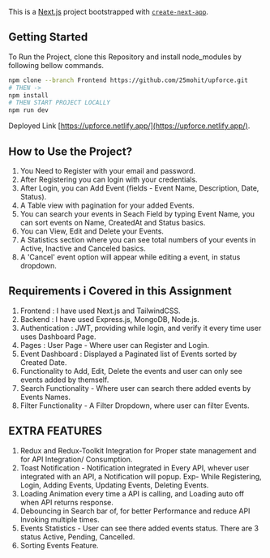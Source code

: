 This is a [Next.js](https://nextjs.org/) project bootstrapped with [`create-next-app`](https://github.com/vercel/next.js/tree/canary/packages/create-next-app).

## Getting Started

To Run the Project, clone this Repository and install node_modules by following bellow commands.
```bash
npm clone --branch Frontend https://github.com/25mohit/upforce.git
# THEN ->
npm install
# THEN START PROJECT LOCALLY
npm run dev
```

Deployed Link [https://upforce.netlify.app/](https://upforce.netlify.app/).

## How to Use the Project?

1. You Need to Register with your email and password.
2. After Registering you can login with your credentials.
3. After Login, you can Add Event (fields - Event Name, Description, Date, Status).
4. A Table view with pagination for your added Events.
5. You can search your events in Seach Field by typing Event Name, you can sort events on Name, CreatedAt and Status basics.
6. You can View, Edit and Delete your Events.
7. A Statistics section where you can see total numbers of your events in Active, Inactive and Canceled basics.
8. A 'Cancel' event option will appear while editing a event, in status dropdown. 

## Requirements i Covered in this Assignment

1. Frontend : I have used Next.js and TailwindCSS.
2. Backend : I have used Express.js, MongoDB, Node.js.
3. Authentication : JWT, providing while login, and verify it every time user uses Dashboard Page.
4. Pages : User Page - Where user can Register and Login.
5. Event Dashboard : Displayed a Paginated list of Events sorted by Created Date.
6. Functionality to Add, Edit, Delete the events and user can only see events added by themself.
7. Search Functionality - Where user can search there added events by Events Names.
8. Filter Functionality - A Filter Dropdown, where user can filter Events.

## EXTRA FEATURES

1. Redux and Redux-Toolkit Integration for Proper state management and for API Integration/ Consumption.
2. Toast Notification - Notification integrated in Every API, whever user integrated with an API, a Notification will popup. Exp- While Registering, Login, Adding Events, Updating Events, Deleting Events.
3. Loading Animation every time a API is calling, and Loading auto off when API returns response.
4. Debouncing in Search bar of, for better Performance and reduce API Invoking multiple times.
5. Events Statistics - User can see there added events status. There are 3 status Active, Pending, Cancelled.
6. Sorting Events Feature.